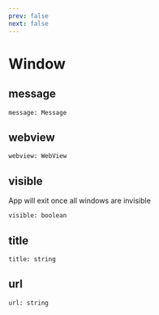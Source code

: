 ```yaml
---
prev: false
next: false
---
```


# Window

## message <Badge text="Property"/> <Badge text="Readonly" type="warning"/>

```luau
message: Message
```

## webview <Badge text="Property"/> <Badge text="Readonly" type="warning"/>

```luau
webview: WebView
```

## visible <Badge text="Property"/>

App will exit once all windows are invisible

```luau
visible: boolean
```

## title <Badge text="Property"/>

```luau
title: string
```

## url <Badge text="Property"/>

```luau
url: string
```

